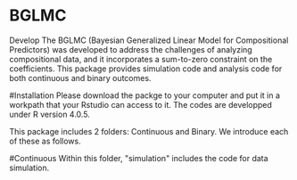 # BGLMC
Develop
The BGLMC (Bayesian Generalized Linear Model for Compositional Predictors) was developed to address the challenges of analyzing compositional data, and it incorporates a sum-to-zero constraint on the coefficients. This package provides simulation code and analysis code for both continuous and binary outcomes.

#Installation
Please download the packge to your computer and put it in a workpath that your Rstudio can access to it. The codes are developped under R version 4.0.5.

This package includes 2 folders: Continuous and Binary. We introduce each of these as follows.

#Continuous
Within this folder, "simulation" includes the code for data simulation.
